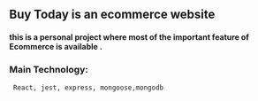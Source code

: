 ##  Buy Today is an ecommerce website 

#### this is a personal project where  most of the important feature of Ecommerce  is available .
### Main Technology: 
     React, jest, express, mongoose,mongodb